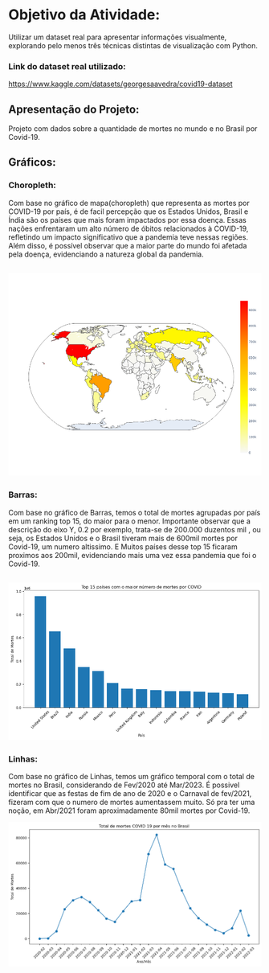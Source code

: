 # Objetivo da Atividade:
Utilizar um dataset real para apresentar informações visualmente, explorando pelo menos três técnicas distintas de visualização com Python.
### Link do dataset real utilizado:
https://www.kaggle.com/datasets/georgesaavedra/covid19-dataset

## Apresentação do Projeto:
Projeto com dados sobre a quantidade de mortes no mundo e no Brasil por Covid-19.

## Gráficos:
### Choropleth:

Com base no gráfico de mapa(choropleth) que representa as mortes por COVID-19 por país, é de facil percepção que os Estados Unidos, Brasil e Índia são os países que mais foram impactados por essa doença. Essas nações enfrentaram um alto número de óbitos relacionados à COVID-19, refletindo um impacto significativo que a pandemia teve nessas regiões.
Além disso, é possível observar que a maior parte do mundo foi afetada pela doença, evidenciando a natureza global da pandemia.

![Mapa - Mortes por País](img/choropleth_mapa.png)
---
### Barras:

Com base no gráfico de Barras, temos o total de mortes agrupadas por país em um ranking top 15, do maior para o menor. Importante observar que a descrição do eixo Y, 0.2 por exemplo, trata-se de 200.000 duzentos mil , ou seja, os Estados Unidos e o Brasil tiveram mais de 600mil mortes por Covid-19, um numero altissimo. E Muitos países desse top 15 ficaram proximos aos 200mil, evidenciando mais uma vez essa pandemia que foi o Covid-19.

![Mortes por País - top 15](img/barras_top_15_por_pais.png)
---
### Linhas:

Com base no gráfico de Linhas, temos um gráfico temporal com o total de mortes no Brasil, considerando de Fev/2020 até Mar/2023. É possivel identificar que as festas de fim de ano de 2020 e o Carnaval de fev/2021, fizeram com que o numero de mortes aumentassem muito. Só pra ter uma noção, em Abr/2021 foram aproximadamente 80mil mortes por Covid-19.

![Grafico Temporal - Mortes no Brasil](img/linha_temporal_brasil.png)
